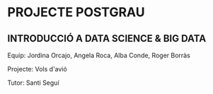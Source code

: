 # PROJECTE POSTGRAU

## INTRODUCCIÓ A DATA SCIENCE & BIG DATA

Equip: Jordina Orcajo, Angela Roca, Alba Conde, Roger Borràs

Projecte: Vols d'avió

Tutor: Santi Seguí
